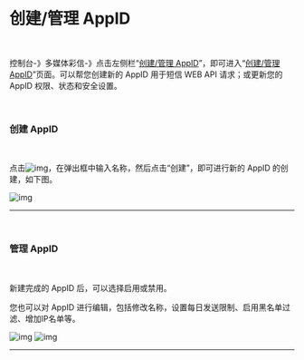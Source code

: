 # 创建/管理 AppID

 <br>

控制台-》多媒体彩信-》点击左侧栏“[创建/管理 AppID](https://www.mysubmail.com/console/mms/apps)”，即可进入“[创建/管理 AppID](https://www.mysubmail.com/console/mms/apps)”页面。可以帮您创建新的 AppID 用于短信 WEB API 请求；或更新您的 AppID 权限、状态和安全设置。

 <br>

### **创建 AppID**

<br>

点击![img](https://libraries.mysubmail.com/public/99040a5a4bb73c0f8ab0495dae84a27f/images/48223090921c7caf9b013309195b318a.png)，在弹出框中输入名称，然后点击“创建”，即可进行新的 AppID 的创建，如下图。

![img](https://libraries.mysubmail.com/public/99040a5a4bb73c0f8ab0495dae84a27f/images/0062c4d96ca3d5819c8f23bad3798020.gif)


------

 <br>

### **管理 AppID**

<br>

新建完成的 AppID 后，可以选择启用或禁用。

您也可以对 AppID 进行编辑，包括修改名称，设置每日发送限制、启用黑名单过滤、增加IP名单等。


![img](https://libraries.mysubmail.com/public/99040a5a4bb73c0f8ab0495dae84a27f/images/265df0b921844989e6d22fabb1296469.png)
![img](https://libraries.mysubmail.com/public/99040a5a4bb73c0f8ab0495dae84a27f/images/94d364733c2e23b741b145bbcf50a461.png)

------